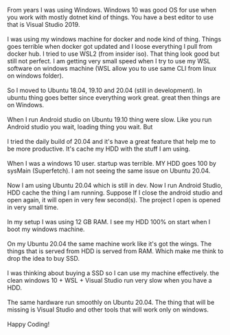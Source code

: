 <p><div>From years I was using Windows. Windows 10 was good OS for use when you work with mostly dotnet kind of things. You have a best editor to use that is Visual Studio 2019.</div><div><br />
</div><div>I was using my windows machine for docker and node kind of thing. Things goes terrible when docker got updated and I loose everything I pull from docker hub. I tried to use WSL2 (from insider iso). That thing look good but still not perfect. I am getting very small speed when I try to use my WSL software on windows machine (WSL allow you to use same CLI from linux on windows folder).<br />
</div><div><br />
</div><div>So I moved to Ubuntu 18.04, 19.10 and 20.04 (still in development). In ubuntu thing goes better since everything work great. great then things are on Windows.</div><div><br />
</div><div>When I run Android studio on Ubuntu 19.10 thing were slow. Like you run Android studio you wait, loading thing you wait. But</div><div><br />
</div><div>I tried the daily build of 20.04 and it's have a great feature that help me to be more productive. It's cache my HDD with the stuff I am using.</div><div><br />
</div><div>When I was a windows 10 user. startup was terrible. MY HDD goes 100 by sysMain (Superfetch). I am not seeing the same issue on Ubuntu 20.04.</div><div><br />
</div><div>Now I am using Ubuntu 20.04 which is still in dev. Now I run Android Studio, HDD cache the thing I am running. Suppose If I close the android studio and open again, it will open in very few second(s). The project I open is opened in very small time.</div><div><br />
</div><div>In my setup I was using 12 GB RAM. I see my HDD 100% on start when I boot my windows machine.</div><div><br />
</div><div>On my Ubuntu 20.04 the same machine work like it's got the wings. The things that is served from HDD is served from RAM. Which make me think to drop the idea to buy SSD.</div><div><br />
</div><div>I was thinking about buying a SSD so I can use my machine effectively. the clean windows 10 + WSL + Visual Studio run very slow when you have a HDD.</div><div><br />
</div><div>The same hardware run smoothly on Ubuntu 20.04. The thing that will be missing is Visual Studio and other tools that will work only on windows.</div><div><br />
</div><div>Happy Coding!</div><div><br />
</div></p>
